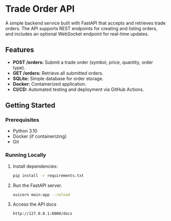 # Trade Order API

A simple backend service built with FastAPI that accepts and retrieves trade orders. The API supports REST endpoints for creating and listing orders, and includes an optional WebSocket endpoint for real-time updates.

## Features

- **POST /orders:** Submit a trade order (symbol, price, quantity, order type).
- **GET /orders:** Retrieve all submitted orders.
- **SQLite:** Simple database for order storage.
- **Docker:** Containerized application.
- **CI/CD:** Automated testing and deployment via GitHub Actions.

## Getting Started

### Prerequisites

- Python 3.10
- Docker (if containerizing)
- Git

### Running Locally

1. Install dependencies:
   ```bash
   pip install -r requirements.txt
   
2. Run the FastAPI server.
   ```bash
   uvicorn main:app --reload
   
3. Access the API docs
   ```bash
   http://127.0.0.1:8000/docs
